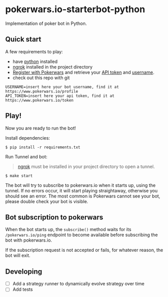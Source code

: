 # pokerwars.io-starterbot-python
Implementation of poker bot in Python.


## Quick start
A few requirements to play:
- have [python](https://www.python.org/) installed
- [ngrok](https://ngrok.com/) installed in the project directory
- [Register with Pokerwars](https://www.pokerwars.io/) and retrieve your [API token](https://www.pokerwars.io/token) and [username](https://www.pokerwars.io/profile).
- check out this repo with git

```
USERNAME=insert here your bot username, find it at https://www.pokerwars.io/profile
API_TOKEN=insert here your api token, find it at https://www.pokerwars.io/token
```

## Play!
Now you are ready to run the bot!

Install dependencies:
```
$ pip install -r requirements.txt
```

Run Tunnel and bot:

> [ngrok](https://ngrok.com/) must be installed in your project directory to open a tunnel.

```
$ make start
```


The bot will try to subscribe to pokerwars.io when it starts up, using the tunnel. If no errors occur, it will start playing straightaway, otherwise you should see an error. The most common is Pokerwars cannot see your bot, please double check your bot is visible.


## Bot subscription to pokerwars
When the bot starts up, the ```subscribe()``` method waits for its ```/pokerwars.io/ping``` endpoint to become available before subscribing the bot with pokerwars.io.

If the subscription request is not accepted or fails, for whatever reason, the bot will exit.

## Developing

- [ ] Add a strategy runner to dynamically evolve strategy over time
- [ ] Add tests
